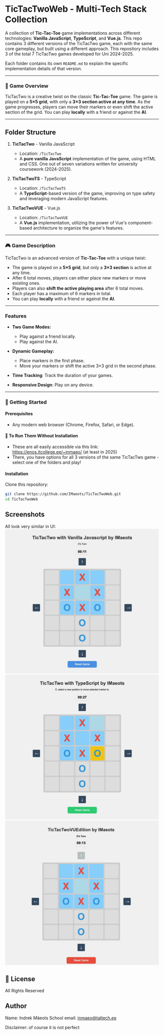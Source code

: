 # TicTacTwoWeb - Multi-Tech Stack Collection

A collection of **Tic-Tac-Toe** game implementations across different technologies: **Vanilla JavaScript**, **TypeScript**, and **Vue.js**. This repo contains 3 different versions of the TicTacTwo game, each with the same core gameplay, but built using a different approach.
This repository includes 3 of the total 7 TicTacTwo games developed for Uni 2024-2025.

Each folder contains its own `README.md` to explain the specific implementation details of that version.

---

### 🚀 Game Overview

TicTacTwo is a creative twist on the classic **Tic-Tac-Toe** game. The game is played on a **5×5 grid**, with only a **3×3 section active at any time**. As the game progresses, players can move their markers or even shift the active section of the grid. You can play **locally** with a friend or against the **AI**.

---

## Folder Structure

1. **TicTacTwo** - Vanilla JavaScript
   - Location: `/TicTacTwo`
   - A **pure vanilla JavaScript** implementation of the game, using HTML and CSS. One out of seven variations written for university coursework (2024-2025).

2. **TicTacTwoTS** - TypeScript
   - Location: `/TicTacTwoTS`
   - A **TypeScript**-based version of the game, improving on type safety and leveraging modern JavaScript features.

3. **TicTacTwoVUE** - Vue.js
   - Location: `/TicTacTwoVUE`
   - A **Vue.js** implementation, utilizing the power of Vue's component-based architecture to organize the game's features.

---

### 🎮 Game Description

TicTacTwo is an advanced version of **Tic-Tac-Toe** with a unique twist:

- The game is played on a **5×5 grid**, but only a **3×3 section** is active at any time.
- After 6 total moves, players can either place new markers or move existing ones.
- Players can also **shift the active playing area** after 6 total moves.
- Each player has a maximum of 6 markers in total.
- You can play **locally** with a friend or against the **AI**.

---

### Features

- **Two Game Modes:**
  - Play against a friend locally.
  - Play against the AI.
  
- **Dynamic Gameplay:**
  - Place markers in the first phase.
  - Move your markers or shift the active 3×3 grid in the second phase.
  
- **Time Tracking**: Track the duration of your games.
- **Responsive Design**: Play on any device.

---

### 🚀 Getting Started

#### Prerequisites

- Any modern web browser (Chrome, Firefox, Safari, or Edge).

#### 🌟  To Run Them Without Installation

- These are all easily accessible via this link: https://enos.itcollege.ee/~inmaeo/ (at least in 2025)
- There, you have options for all 3 versions of the same TicTacTwo game - select one of the folders and play!

#### Installation

Clone this repository:

```bash
git clone https://github.com/IMaeots/TicTacTwoWeb.git
cd TicTacTwoWeb
```

## Screenshots
All look very similar in UI:
![Javascript game screenshot](images/screenshot-js.jpg)
![Typescript game screenshot](images/screenshot-ts.jpg)
![Vue game screenshot](images/screenshot-vue.jpg)

## 📝 License

All Rights Reserved

## Author

Name: Indrek Mäeots
School email: inmaeo@taltech.ee

Disclaimer: of course it is not perfect
